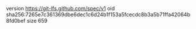 version https://git-lfs.github.com/spec/v1
oid sha256:7265e7c361369dbe6dec1c6d24b1f153a5fcecdc8b3a5b71ffa42064b8fd0bef
size 659
